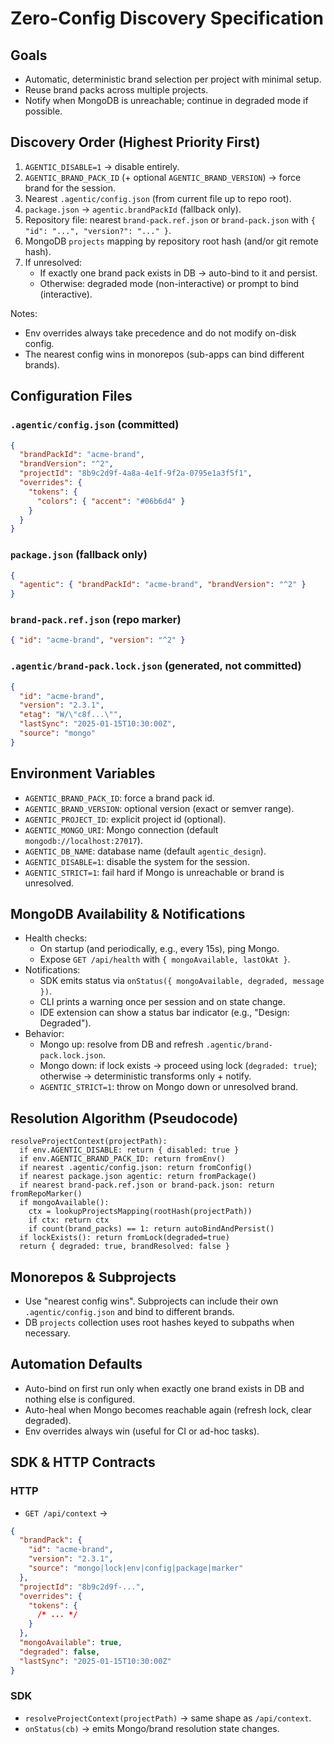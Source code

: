 # Zero-Config Discovery Specification

## Goals

- Automatic, deterministic brand selection per project with minimal setup.
- Reuse brand packs across multiple projects.
- Notify when MongoDB is unreachable; continue in degraded mode if possible.

## Discovery Order (Highest Priority First)

1. `AGENTIC_DISABLE=1` → disable entirely.
2. `AGENTIC_BRAND_PACK_ID` (+ optional `AGENTIC_BRAND_VERSION`) → force brand for the session.
3. Nearest `.agentic/config.json` (from current file up to repo root).
4. `package.json` → `agentic.brandPackId` (fallback only).
5. Repository file: nearest `brand-pack.ref.json` or `brand-pack.json` with `{ "id": "...", "version?": "..." }`.
6. MongoDB `projects` mapping by repository root hash (and/or git remote hash).
7. If unresolved:
   - If exactly one brand pack exists in DB → auto-bind to it and persist.
   - Otherwise: degraded mode (non-interactive) or prompt to bind (interactive).

Notes:

- Env overrides always take precedence and do not modify on-disk config.
- The nearest config wins in monorepos (sub-apps can bind different brands).

## Configuration Files

### `.agentic/config.json` (committed)

```json
{
  "brandPackId": "acme-brand",
  "brandVersion": "^2",
  "projectId": "8b9c2d9f-4a8a-4e1f-9f2a-0795e1a3f5f1",
  "overrides": {
    "tokens": {
      "colors": { "accent": "#06b6d4" }
    }
  }
}
```

### `package.json` (fallback only)

```json
{
  "agentic": { "brandPackId": "acme-brand", "brandVersion": "^2" }
}
```

### `brand-pack.ref.json` (repo marker)

```json
{ "id": "acme-brand", "version": "^2" }
```

### `.agentic/brand-pack.lock.json` (generated, not committed)

```json
{
  "id": "acme-brand",
  "version": "2.3.1",
  "etag": "W/\"c8f...\"",
  "lastSync": "2025-01-15T10:30:00Z",
  "source": "mongo"
}
```

## Environment Variables

- `AGENTIC_BRAND_PACK_ID`: force a brand pack id.
- `AGENTIC_BRAND_VERSION`: optional version (exact or semver range).
- `AGENTIC_PROJECT_ID`: explicit project id (optional).
- `AGENTIC_MONGO_URI`: Mongo connection (default `mongodb://localhost:27017`).
- `AGENTIC_DB_NAME`: database name (default `agentic_design`).
- `AGENTIC_DISABLE=1`: disable the system for the session.
- `AGENTIC_STRICT=1`: fail hard if Mongo is unreachable or brand is unresolved.

## MongoDB Availability & Notifications

- Health checks:
  - On startup (and periodically, e.g., every 15s), ping Mongo.
  - Expose `GET /api/health` with `{ mongoAvailable, lastOkAt }`.
- Notifications:
  - SDK emits status via `onStatus({ mongoAvailable, degraded, message })`.
  - CLI prints a warning once per session and on state change.
  - IDE extension can show a status bar indicator (e.g., "Design: Degraded").
- Behavior:
  - Mongo up: resolve from DB and refresh `.agentic/brand-pack.lock.json`.
  - Mongo down: if lock exists → proceed using lock (`degraded: true`); otherwise → deterministic transforms only + notify.
  - `AGENTIC_STRICT=1`: throw on Mongo down or unresolved brand.

## Resolution Algorithm (Pseudocode)

```
resolveProjectContext(projectPath):
  if env.AGENTIC_DISABLE: return { disabled: true }
  if env.AGENTIC_BRAND_PACK_ID: return fromEnv()
  if nearest .agentic/config.json: return fromConfig()
  if nearest package.json agentic: return fromPackage()
  if nearest brand-pack.ref.json or brand-pack.json: return fromRepoMarker()
  if mongoAvailable():
    ctx = lookupProjectsMapping(rootHash(projectPath))
    if ctx: return ctx
    if count(brand_packs) == 1: return autoBindAndPersist()
  if lockExists(): return fromLock(degraded=true)
  return { degraded: true, brandResolved: false }
```

## Monorepos & Subprojects

- Use "nearest config wins". Subprojects can include their own `.agentic/config.json` and bind to different brands.
- DB `projects` collection uses root hashes keyed to subpaths when necessary.

## Automation Defaults

- Auto-bind on first run only when exactly one brand exists in DB and nothing else is configured.
- Auto-heal when Mongo becomes reachable again (refresh lock, clear degraded).
- Env overrides always win (useful for CI or ad-hoc tasks).

## SDK & HTTP Contracts

### HTTP

- `GET /api/context` →

```json
{
  "brandPack": {
    "id": "acme-brand",
    "version": "2.3.1",
    "source": "mongo|lock|env|config|package|marker"
  },
  "projectId": "8b9c2d9f-...",
  "overrides": {
    "tokens": {
      /* ... */
    }
  },
  "mongoAvailable": true,
  "degraded": false,
  "lastSync": "2025-01-15T10:30:00Z"
}
```

### SDK

- `resolveProjectContext(projectPath)` → same shape as `/api/context`.
- `onStatus(cb)` → emits Mongo/brand resolution state changes.
